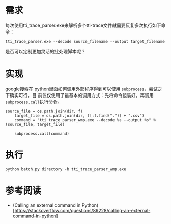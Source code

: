# 需求

每次使用tti_trace_parser.exe来解析多个tti-trace文件就需要反复多次执行如下命令：

```
tti_trace_parser.exe --decode source_filename --output target_filename
```

是否可以定制更加灵活的批处理脚本呢？

# 实现

google搜索在 python里面如何调用外部程序得到可以使用 `subprocess`，尝试之下确实可行，目
前仅仅使用了最基本的调用方式：先将命令组装好，再调用`subprocess.call`执行命令。

```
source_file = os.path.join(dir, f)
    target_file = os.path.join(dir, f[:f.find(".")] + ".csv")
    command = "tti_trace_parser_wmp.exe --decode %s --output %s" %(source_file, target_file)

    subprocess.call(command)
```

# 执行

```
python batch.py directory -b tti_trace_parser_wmp.exe
```

# 参考阅读

- (Calling an external command in Python)[https://stackoverflow.com/questions/89228/calling-an-external-command-in-python]
